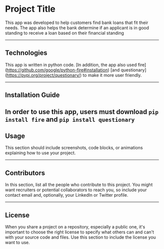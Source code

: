 # Project Title

This app was developed to help customers find bank loans that fit their needs.  The app also helps the bank determine if an applicant is in good standing to receive a loan based on their financial standing

---

## Technologies

This app is written in python code.  [In addition, the app also used fire] (https://github.com/google/python-fire#installation) [and questionary] (https://pypi.org/project/questionary/) to make it more user friendly.  


---

## Installation Guide

In order to use this app, users must download ```pip install fire``` and
```pip install questionary```
---

## Usage

This section should include screenshots, code blocks, or animations explaining how to use your project.

---

## Contributors

In this section, list all the people who contribute to this project. You might want recruiters or potential collaborators to reach you, so include your contact email and, optionally, your LinkedIn or Twitter profile.

---

## License

When you share a project on a repository, especially a public one, it's important to choose the right license to specify what others can and can't with your source code and files. Use this section to include the license you want to use.

